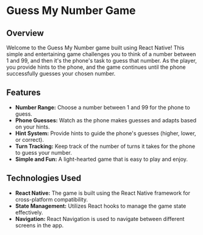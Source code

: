 # Guess My Number Game

## Overview

Welcome to the Guess My Number game built using React Native! This simple and entertaining game challenges you to think of a number between 1 and 99, and then it's the phone's task to guess that number. As the player, you provide hints to the phone, and the game continues until the phone successfully guesses your chosen number.

## Features

- **Number Range:** Choose a number between 1 and 99 for the phone to guess.
- **Phone Guesses:** Watch as the phone makes guesses and adapts based on your hints.
- **Hint System:** Provide hints to guide the phone's guesses (higher, lower, or correct).
- **Turn Tracking:** Keep track of the number of turns it takes for the phone to guess your number.
- **Simple and Fun:** A light-hearted game that is easy to play and enjoy.



## Technologies Used

- **React Native:** The game is built using the React Native framework for cross-platform compatibility.
- **State Management:** Utilizes React hooks to manage the game state effectively.
- **Navigation:** React Navigation is used to navigate between different screens in the app.

